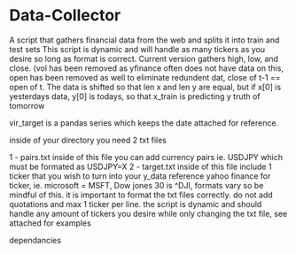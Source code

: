 # Data-Collector
A script that gathers financial data from the web and splits it into train and test sets
This script is dynamic and will handle as many tickers as you desire so long as format is correct.
Current version gathers high, low, and close. (vol has been removed as yfinance often does not have data on this, open has been removed as well to 
eliminate redundent dat, close of t-1 == open of t.
The data is shifted so that len x and len y are equal, but if x[0] is yesterdays data, y[0] is todays, so that x_train is predicting y truth of tomorrow


vir_target is a pandas series which keeps the date attached for reference.

inside of your directory you need 2 txt files

1 - pairs.txt inside of this file you can add currency pairs ie. USDJPY which must be formated as USDJPY=X 
2 - target.txt inside of this file include 1 ticker that you wish to turn into your y_data
    reference yahoo finance for ticker, ie. microsoft = MSFT, Dow jones 30 is ^DJI, formats vary so be mindful of this.
    it is important to format the txt files correctly. do not add quotations and max 1 ticker per line.
    the script is dynamic and should handle any amount of tickers you desire while only changing the txt file, see attached for examples
    
dependancies 
